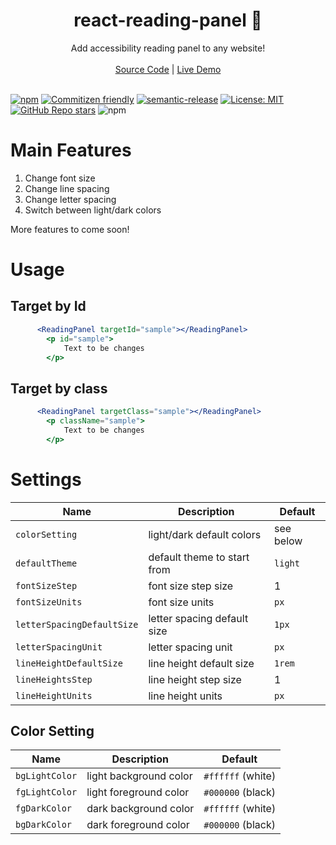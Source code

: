 <h1 align="center">react-reading-panel 📖</h1> 

<div align="center">
Add accessibility reading panel to any website! 
<br/><br/>
<a href="https://github.com/nitzano/react-reading-panel">Source Code</a> |
<a href="https://github.com/nitzano/react-reading-panel">Live Demo</a>

</div>



\
[![npm](https://img.shields.io/npm/v/react-reading-panel)](https://www.npmjs.com/package/react-reading-panel)
[![Commitizen friendly](https://img.shields.io/badge/commitizen-friendly-brightgreen.svg)](http://commitizen.github.io/cz-cli/)
[![semantic-release](https://img.shields.io/badge/%20%20%F0%9F%93%A6%F0%9F%9A%80-semantic--release-e10079.svg)](https://github.com/semantic-release/semantic-release)
[![License: MIT](https://img.shields.io/badge/License-MIT-yellow.svg)](https://opensource.org/licenses/MIT)
[![GitHub Repo stars](https://img.shields.io/github/stars/nitzano/react-reading-panel?style=flat)](https://github.com/nitzano/react-reading-panel/stargazers)
![npm](https://img.shields.io/npm/dw/react-reading-panel)

# Main Features

1. Change font size
2. Change line spacing
3. Change letter spacing
4. Switch between light/dark colors
 
 More features to come soon!

# Usage

## Target by Id

```jsx
      <ReadingPanel targetId="sample"></ReadingPanel>
        <p id="sample">
            Text to be changes
        </p>
```


## Target by class

```jsx
      <ReadingPanel targetClass="sample"></ReadingPanel>
        <p className="sample">
            Text to be changes
        </p>
```


# Settings

| Name  | Description  | Default  | 
|---|---|---|
| `colorSetting` | light/dark default colors | see below |
| `defaultTheme` | default theme to start from |`light` |
| `fontSizeStep` | font size step size | 1 |
| `fontSizeUnits` | font size units | `px` |
| `letterSpacingDefaultSize` | letter spacing default size | `1px` |
| `letterSpacingUnit` |  letter spacing unit| `px` |
| `lineHeightDefaultSize` | line height default size | `1rem` |
| `lineHeightsStep` | line height step size | 1 |
| `lineHeightUnits` | line height units | `px` |


## Color Setting

| Name  | Description  | Default  | 
| --- | --- | --- |
| `bgLightColor` | light background color | `#ffffff` (white) | 
| `fgLightColor` | light foreground color | `#000000` (black) | 
| `fgDarkColor` | dark background color | `#ffffff` (white) | 
| `bgDarkColor` | dark foreground color | `#000000` (black) | 
